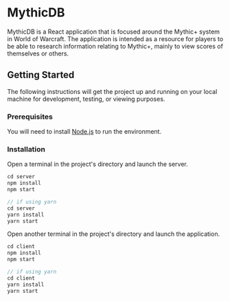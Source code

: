 # MythicDB

MythicDB is a React application that is focused around the Mythic+ system in World of Warcraft. The application is intended as a resource for players to be able to research information relating to Mythic+, mainly to view scores of themselves or others.

## Getting Started

The following instructions will get the project up and running on your local machine for development, testing, or viewing purposes.

### Prerequisites

You will need to install [Node.js](https://nodejs.org/en/) to run the environment.

### Installation

Open a terminal in the project's directory and launch the server.

```js
cd server
npm install
npm start

// if using yarn
cd server
yarn install
yarn start
```

Open another terminal in the project's directory and launch the application.

```js
cd client
npm install
npm start

// if using yarn
cd client
yarn install
yarn start
```
